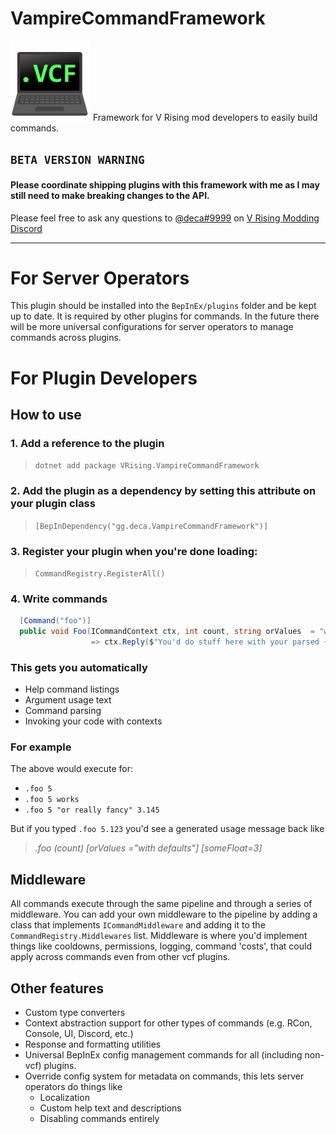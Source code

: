 
# VampireCommandFramework
![](./images/vcf_laptop_128.png) Framework for V Rising mod developers to easily build commands.

## `BETA VERSION WARNING`
#### Please coordinate shipping plugins with this framework with me as I may still need to make breaking changes to the API.

Please feel free to ask any questions to [@deca#9999](https://discord.com/users/115195745782464512) on [V Rising Modding Discord](https://discord.gg/vrisingmods)

---

# For Server Operators

This plugin should be installed into the `BepInEx/plugins` folder and be kept up to date. It is required by other plugins for commands. In the future there will be more universal configurations for server operators to manage commands across plugins.

# For Plugin Developers
## How to use

### 1. Add a reference to the plugin
>`dotnet add package VRising.VampireCommandFramework`

### 2. Add the plugin as a dependency by setting this attribute on your plugin class
>`[BepInDependency("gg.deca.VampireCommandFramework")]`

### 3. Register your plugin when you're done loading:
>`CommandRegistry.RegisterAll()`

### 4. Write commands
```csharp
  [Command("foo")]
  public void Foo(ICommandContext ctx, int count, string orValues  = "with defaults", float someFloat=3f) 
                  => ctx.Reply($"You'd do stuff here with your parsed {count} and stuff");
```

### This gets you automatically
- Help command listings
- Argument usage text
- Command parsing
- Invoking your code with contexts

### For example
The above would execute for:
- `.foo 5`
- `.foo 5 works`
- `.foo 5 "or really fancy" 3.145`

But if you typed `.foo 5.123` you'd see a generated usage message back like 
>*.foo (count) [orValues ="with defaults"] [someFloat=3]*

## Middleware

All commands execute through the same pipeline and through a series of middleware. You can add your own middleware to the pipeline by adding a class that implements `ICommandMiddleware` and adding it to the `CommandRegistry.Middlewares` list. Middleware is where you'd implement things like cooldowns, permissions, logging, command 'costs', that could apply across commands even from other vcf plugins.

## Other features

- Custom type converters
- Context abstraction support for other types of commands (e.g. RCon, Console, UI, Discord, etc.)
- Response and formatting utilities
- Universal BepInEx config management commands for all (including non-vcf) plugins.
- Override config system for metadata on commands, this lets server operators do things like
  - Localization
  - Custom help text and descriptions
  - Disabling commands entirely